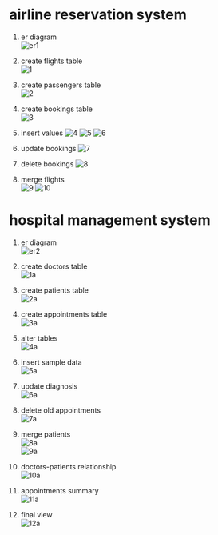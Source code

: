 # airline reservation system

1. er diagram  
![er1](../images/er1.png)  <!-- dummy ER diagram -->

2. create flights table  
![1](../images/1.png)

3. create passengers table  
![2](../images/2.png)

4. create bookings table  
![3](../images/3.png)

5. insert values
![4](../images/4.png)
![5](../images/5.png)
![6](../images/6.png)

6. update bookings
![7](../images/7.png)

7. delete bookings
![8](../images/8.png)  

9. merge flights  
![9](../images/9.png)
![10](../images/10.png)


# hospital management system

1. er diagram  
![er2](../images/er2.png)  <!-- dummy ER diagram -->

2. create doctors table  
![1a](../images/1a.png)

3. create patients table  
![2a](../images/2a.png)

4. create appointments table  
![3a](../images/3a.png)

5. alter tables  
![4a](../images/4a.png)

6. insert sample data  
![5a](../images/5a.png)

7. update diagnosis  
![6a](../images/6a.png)

8. delete old appointments  
![7a](../images/7a.png)

9. merge patients  
![8a](../images/8a.png)  
![9a](../images/9a.png)

10. doctors-patients relationship  
![10a](../images/10a.png)

11. appointments summary  
![11a](../images/11a.png)

12. final view  
![12a](../images/12a.png)
